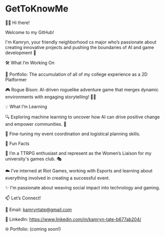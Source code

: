 # GetToKnowMe

👋🏾 Hi there!

Welcome to my GitHub!

I'm Kamryn, your friendly neighborhood cs major who’s passionate about creating innovative projects and pushing the boundaries of AI and game development 🌟

🛠️ What I’m Working On

  🚀 Portfolio: The accumulation of all of my college experience as a 2D Platformer

  🎮 Rogue Bison: AI-driven roguelike adventure game that merges dynamic environments with engaging storytelling! 🐂💥

💡 What I’m Learning

  🔍 Exploring machine learning to uncover how AI can drive positive change and empower communities. 🤖

  💼 Fine-tuning my event coordination and logistical planning skills.

🌈 Fun Facts

  🎲 I’m a TTRPG enthusiast and represent as the Women’s Liaison for my university's games club. 🎭

  ☁️ I’ve interned at Riot Games, working with Esports and learning about everything involved in creating a successful event.

  ✨ I'm passionate about weaving social impact into technology and gaming.

📫 Let’s Connect!

  📧 Email: kamryntate@gmail.com

  💼 LinkedIn: https://www.linkedin.com/in/kamryn-tate-b677ab204/

  🌐 Portfolio: (coming soon!)
